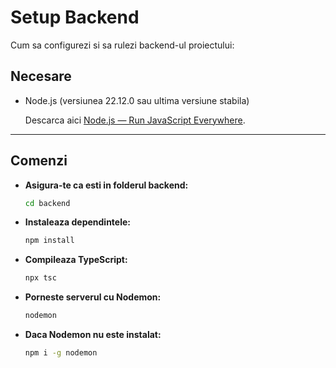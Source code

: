 
# Setup Backend

Cum sa configurezi si sa rulezi backend-ul proiectului:

## Necesare
- Node.js (versiunea 22.12.0 sau ultima versiune stabila)
  
  Descarca aici [Node.js — Run JavaScript Everywhere](https://nodejs.org/).

---

## Comenzi

- **Asigura-te ca esti in folderul backend:**  
  ```bash
  cd backend
  ```

- **Instaleaza dependintele:**  
  ```bash
  npm install
  ```

- **Compileaza TypeScript:**  
  ```bash
  npx tsc
  ```

- **Porneste serverul cu Nodemon:**  
  ```bash
  nodemon
  ```

- **Daca Nodemon nu este instalat:**  
  ```bash
  npm i -g nodemon
  ```
